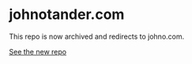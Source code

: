 # johnotander.com

This repo is now archived and redirects to johno.com.

[See the new repo](https://github.com/johno/_)
